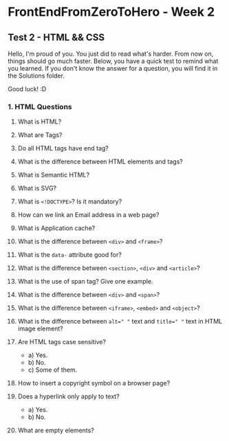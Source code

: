 # FrontEndFromZeroToHero - Week 2

## Test 2 - HTML && CSS

Hello, I'm proud of you. You just did to read what's harder. From now on, things should go much faster. Below, you have a quick test to remind what you learned. If you don't know the answer for a question, you will find it in the Solutions folder.

Good luck! :D

### 1. HTML Questions


1. What is HTML?

2. What are Tags?

3. Do all HTML tags have end tag?

4. What is the difference between HTML elements and tags?

5. What is Semantic HTML?

6. What is SVG?

7. What is ``<!DOCTYPE>``? Is it mandatory?

4. How can we link an Email address in a web page?

5. What is Application cache?

6. What is the difference between ``<div>`` and ``<frame>``?
 
7. What is the ``data-`` attribute good for?

8. What is the difference between ``<section>``, ``<div>`` and ``<article>``?

9. What is the use of span tag? Give one example.

10. What is the difference between ``<div>``  and ``<span>``?

11. What is the difference between ``<iframe>``, ``<embed>`` and ``<object>``?

12. What is the difference between ``alt=" "`` text and ``title=" "`` text in HTML image element?

13. Are HTML tags case sensitive? 
 
    * a) Yes.
    * b) No.
    * c) Some of them.
   
14. How to insert a copyright symbol on a browser page?

15. Does a hyperlink only apply to text?
    
    * a) Yes.
    * b) No.

16. What are empty elements?
